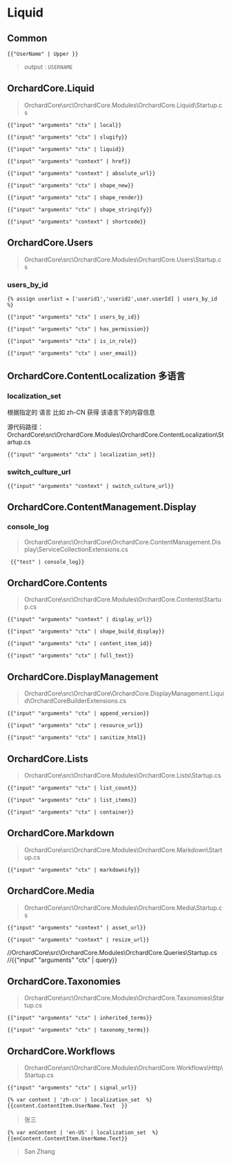 # Liquid

## Common

``` Liquid
{{"UserName" | Upper }}  
```
> output : `USERNAME` 


## OrchardCore.Liquid
> OrchardCore\src\OrchardCore.Modules\OrchardCore.Liquid\Startup.cs

`{{"input" "arguments" "ctx" | local}}`

`{{"input" "arguments" "ctx" | slugify}}`

`{{"input" "arguments" "ctx" | liquid}}`

`{{"input" "arguments" "context" | href}}`

`{{"input" "arguments" "context" | absolute_url}}`

`{{"input" "arguments" "ctx" | shape_new}}`

`{{"input" "arguments" "ctx" | shape_render}}`

`{{"input" "arguments" "ctx" | shape_stringify}}`

`{{"input" "arguments" "context" | shortcode}}`

## OrchardCore.Users
> OrchardCore\src\OrchardCore.Modules\OrchardCore.Users\Startup.cs

### users_by_id
 ```Lqiud 
 {% assign userlist = ['userid1','userid2',user.userId] | users_by_id   %}
 ```
`{{"input" "arguments" "ctx" | users_by_id}}`

`{{"input" "arguments" "ctx" | has_permission}}`

`{{"input" "arguments" "ctx" | is_in_role}}`

`{{"input" "arguments" "ctx" | user_email}}`

## OrchardCore.ContentLocalization  多语言

### localization_set
根据指定的 语言 比如 zh-CN 获得 该语言下的内容信息

源代码路径：OrchardCore\src\OrchardCore.Modules\OrchardCore.ContentLocalization\Startup.cs

`{{"input" "arguments" "ctx" | localization_set}}`  

### switch_culture_url

 `{{"input" "arguments" "context" | switch_culture_url}}`

## OrchardCore.ContentManagement.Display
### console_log
 > OrchardCore\src\OrchardCore\OrchardCore.ContentManagement.Display\ServiceCollectionExtensions.cs 

 ``` {{"test" | console_log}}```

## OrchardCore.Contents
> OrchardCore\src\OrchardCore.Modules\OrchardCore.Contents\Startup.cs
 
`{{"input" "arguments" "context" | display_url}}`

`{{"input" "arguments" "ctx" | shape_build_display}}`

`{{"input" "arguments" "ctx" | content_item_id}}`

`{{"input" "arguments" "ctx" | full_text}}`


## OrchardCore.DisplayManagement
> OrchardCore\src\OrchardCore\OrchardCore.DisplayManagement.Liquid\OrchardCoreBuilderExtensions.cs

`{{"input" "arguments" "ctx" | append_version}}`

`{{"input" "arguments" "ctx" | resource_url}}`

`{{"input" "arguments" "ctx" | sanitize_html}}`


## OrchardCore.Lists
> OrchardCore\src\OrchardCore.Modules\OrchardCore.Lists\Startup.cs
> 
`{{"input" "arguments" "ctx" | list_count}}`

`{{"input" "arguments" "ctx" | list_items}}`

`{{"input" "arguments" "ctx" | container}}`

## OrchardCore.Markdown

> OrchardCore\src\OrchardCore.Modules\OrchardCore.Markdown\Startup.cs

`{{"input" "arguments" "ctx" | markdownify}}`

## OrchardCore.Media 
> OrchardCore\src\OrchardCore.Modules\OrchardCore.Media\Startup.cs

`{{"input" "arguments" "context" | asset_url}}`

`{{"input" "arguments" "context" | resize_url}}`


//OrchardCore\src\OrchardCore.Modules\OrchardCore.Queries\Startup.cs
//{{"input" "arguments" "ctx" | query}}

## OrchardCore.Taxonomies
> OrchardCore\src\OrchardCore.Modules\OrchardCore.Taxonomies\Startup.cs
> 
`{{"input" "arguments" "ctx" | inherited_terms}}`

`{{"input" "arguments" "ctx" | taxonomy_terms}}`



## OrchardCore.Workflows
> OrchardCore\src\OrchardCore.Modules\OrchardCore.Workflows\Http\Startup.cs

`{{"input" "arguments" "ctx" | signal_url}}`

``` Liquid
{% var content | 'zh-cn' | localization_set  %}
{{content.ContentItem.UserName.Text  }}
```
> 张三


``` Liquid
{% var enContent | 'en-US' | localization_set  %}
{{enContent.ContentItem.UserName.Text}} 
```
> San Zhang

